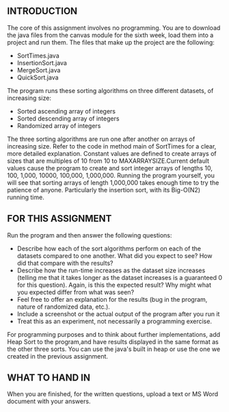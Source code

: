## INTRODUCTION

The core of this assignment involves no programming. You are to download the java files from the canvas module for the sixth week, load them into a project and run them. The files that make up the project are the following:

* SortTimes.java
* InsertionSort.java
* MergeSort.java
* QuickSort.java

The program runs these sorting algorithms on three different datasets, of increasing size:

* Sorted ascending array of integers
* Sorted descending array of integers
* Randomized array of integers

The three sorting algorithms are run one after another on arrays of increasing size. Refer to the code in method main of SortTimes for a clear, more detailed explanation. Constant values are defined to create arrays of sizes that are multiples of 10 from 10 to MAXARRAYSIZE.Current default values cause the program to create and sort integer arrays of lengths 10, 100, 1,000, 10000, 100,000, 1,000,000. Running the program yourself, you will see that sorting arrays of length 1,000,000 takes enough time to try the patience of anyone. Particularly the insertion sort, with its Big-O(N2) running time.

## FOR THIS ASSIGNMENT 

Run the program and then answer the following questions:

* Describe how each of the sort algorithms perform on each of the datasets compared to one another. What did you expect to see? How did that compare with the results?
* Describe how the run-time increases as the dataset size increases (telling me that it takes longer as the dataset increases is a guaranteed 0 for this question). Again, is this the expected result? Why might what you expected differ from what was seen?
* Feel free to offer an explanation for the results (bug in the program, nature of randomized data, etc.).
* Include a screenshot or the actual output of the program after you run it
* Treat this as an experiment, not necessarily a programming exercise. 


For programming purposes and to think about further implementations, add Heap Sort to the program,and have results displayed in the same format as the other three sorts. You can use the java's built in heap or use the one we created in the previous assignment.

## WHAT TO HAND IN

When you are finished, for the written questions, upload a text or MS Word document with your answers.